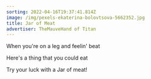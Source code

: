 ```yaml
---
sorting: 2022-04-16T19:37:41.814Z
image: /img/pexels-ekaterina-bolovtsova-5662352.jpg
title: Jar of Meat
advertiser: TheMauveHand of Titan
---
```

When you're on a leg and feelin' beat

Here's a thing that you could eat

Try your luck with a Jar of meat!